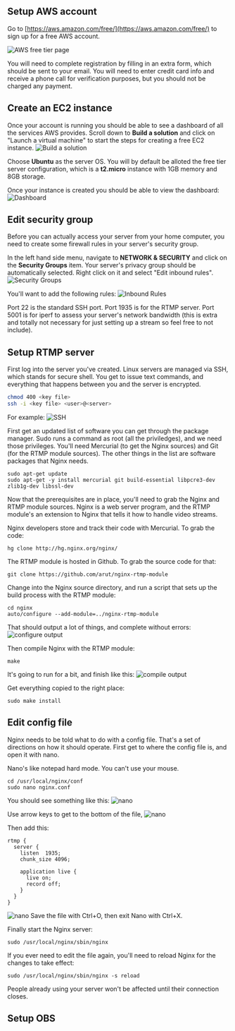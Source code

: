 ## Setup AWS account
Go to [https://aws.amazon.com/free/](https://aws.amazon.com/free/) to sign up for a free AWS account.

![AWS free tier page](https://serrintine.github.io/StreamDoc/img/awsfreetier.png "AWS free tier page")

You will need to complete registration by filling in an extra form, which should be sent to your email. You will need to enter credit card info and receive a phone call for verification purposes, but you should not be charged any payment.

## Create an EC2 instance
Once your account is running you should be able to see a dashboard of all the services AWS provides. Scroll down to **Build a solution** and click on "Launch a virtual machine" to start the steps for creating a free EC2 instance.
![Build a solution](https://serrintine.github.io/StreamDoc/img/buildasolution.png "Build a solution")

Choose **Ubuntu** as the server OS. You will by default be alloted the free tier server configuration, which is a **t2.micro** instance with 1GB memory and 8GB storage.

Once your instance is created you should be able to view the dashboard:
![Dashboard](https://serrintine.github.io/StreamDoc/img/ec2dashboard.png "Dashboard")

## Edit security group
Before you can actually access your server from your home computer, you need to create some firewall rules in your server's security group.

In the left hand side menu, navigate to **NETWORK & SECURITY** and click on the **Security Groups** item. Your server's privacy group should be automatically selected. Right click on it and select "Edit inbound rules".
![Security Groups](https://serrintine.github.io/StreamDoc/img/securitygroups.png "Security Groups")

You'll want to add the following rules:
![Inbound Rules](https://serrintine.github.io/StreamDoc/img/inboundrules.png "Inbound Rules")

Port 22 is the standard SSH port. Port 1935 is for the RTMP server. Port 5001 is for iperf to assess your server's network bandwidth (this is extra and totally not necessary for just setting up a stream so feel free to not include).

## Setup RTMP server

First log into the server you've created. Linux servers are managed via SSH, which stands for secure shell. You get to issue text commands, and everything that happens between you and the server is encrypted. 
```bash
chmod 400 <key file>
ssh -i <key file> <user>@<server>
```
For example:
![SSH](https://serrintine.github.io/StreamDoc/img/ssh.png "SSH")

First get an updated list of software you can get through the package manager. Sudo runs a command as root (all the priviledges), and we need those privileges. You'll need Mercurial (to get the Nginx sources) and Git (for the RTMP module sources). The other things in the list are software packages that Nginx needs.

```
sudo apt-get update
sudo apt-get -y install mercurial git build-essential libpcre3-dev zlib1g-dev libssl-dev
```

Now that the prerequisites are in place, you'll need to grab the Nginx and RTMP module sources. Nginx is a web server program, and the RTMP module's an extension to Nginx that tells it how to handle video streams. 

Nginx developers store and track their code with Mercurial. To grab the code:
```
hg clone http://hg.nginx.org/nginx/
```

The RTMP module is hosted in Github. To grab the source code for that:
```
git clone https://github.com/arut/nginx-rtmp-module
```

Change into the Nginx source directory, and run a script that sets up the build process with the RTMP module:
```
cd nginx
auto/configure --add-module=../nginx-rtmp-module
```
That should output a lot of things, and complete without errors:
![configure output](https://serrintine.github.io/StreamDoc/img/postconfig.png "configure output")

Then compile Nginx with the RTMP module:
```
make
```
It's going to run for a bit, and finish like this:
![compile output](https://serrintine.github.io/StreamDoc/img/compiledone.png "compile output")

Get everything copied to the right place:
```
sudo make install
```
## Edit config file
Nginx needs to be told what to do with a config file. That's a set of directions on how it should operate. First get to where the config file is, and open it with nano.

Nano's like notepad hard mode. You can't use your mouse.
```
cd /usr/local/nginx/conf
sudo nano nginx.conf
```
You should see something like this:
![nano](https://serrintine.github.io/StreamDoc/img/nginxconfwithnano.png "nano")

Use arrow keys to get to the bottom of the file,
![nano](https://serrintine.github.io/StreamDoc/img/nanoconfbottom.png "nano")

Then add this:
```
rtmp {
  server {
    listen  1935;
    chunk_size 4096;

    application live {
      live on;
      record off;
    }
  }
}
```
![nano](https://serrintine.github.io/StreamDoc/img/editedconf.png "nano")
Save the file with Ctrl+O, then exit Nano with Ctrl+X.

Finally start the Nginx server:
```
sudo /usr/local/nginx/sbin/nginx
```

If you ever need to edit the file again, you'll need to reload Nginx for the changes to take effect:
```
sudo /usr/local/nginx/sbin/nginx -s reload
```
People already using your server won't be affected until their connection closes.

## Setup OBS
